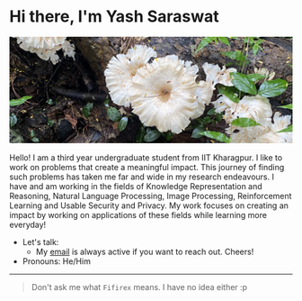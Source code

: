 # Hi there, I'm **Yash Saraswat** 

<!-- [![Linkedin Badge](https://img.shields.io/badge/LinkedIn-0077B5?style=for-the-badge&logo=linkedin&logoColor=white)](https://www.linkedin.com/in/yash-saraswat-b93a95179/)
[![Instagram Badge](https://img.shields.io/badge/Instagram-E4405F?style=for-the-badge&logo=instagram&logoColor=white)](https://www.instagram.com/yashshsh_37/)
[![Facebook Badge](https://img.shields.io/badge/Facebook-1877F2?style=for-the-badge&logo=facebook&logoColor=white)](https://www.facebook.com/yash.saraswat.549/) -->

<img align="centre" alt="intro-pic" src="https://github.com/Fifirex/Fifirex/blob/main/Screenshot 2022-12-15 at 5.16.45 PM.png"/>

Hello! I am a third year undergraduate student from IIT Kharagpur. I like to work on problems that create a meaningful impact. This journey of finding such problems has taken me far and wide in my research endeavours. I have and am working in the fields of Knowledge Representation and Reasoning, Natural Language Processing, Image Processing, Reinforcement Learning and Usable Security and Privacy. My work focuses on creating an impact by working on  applications of these fields while learning more everyday!

 - Let's talk:
    - My [email](mailto:yashsaraswat3701@gmail.com) is always active if you want to reach out. Cheers!
 - Pronouns: He/Him

---

> Don't ask me what `Fifirex` means. I have no idea either :p

